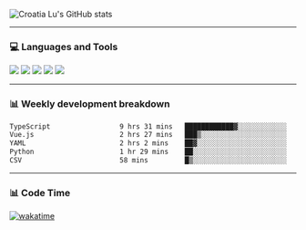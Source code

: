 ![Croatia Lu's GitHub stats](https://github-readme-stats.vercel.app/api?username=croatialu&show_icons=true&theme=transparent)

<hr>

### 💻 Languages and Tools

<code><a href="https://nodejs.org/en"><img src="https://api.iconify.design/skill-icons:nodejs-light.svg" /></a></code>
<code><a href="https://www.typescriptlang.org/"><img src="https://api.iconify.design/logos:typescript-icon.svg" /></a></code>
<code><a href="https://react.dev"><img src="https://api.iconify.design/logos:react.svg" /></a></code>
<code><a href="https://github.com/vuejs/core"><img src="https://api.iconify.design/logos:vue.svg" /></a></code> 
<code><a href="https://www.docker.com/"><img src="https://api.iconify.design/logos:docker-icon.svg" /></a></code> 

<hr>

### 📊 Weekly development breakdown

<!--START_SECTION:waka-->

```txt
TypeScript                 9 hrs 31 mins   ████████████▓░░░░░░░░░░░░   51.14 %
Vue.js                     2 hrs 27 mins   ███▒░░░░░░░░░░░░░░░░░░░░░   13.23 %
YAML                       2 hrs 2 mins    ██▓░░░░░░░░░░░░░░░░░░░░░░   10.93 %
Python                     1 hr 29 mins    ██░░░░░░░░░░░░░░░░░░░░░░░   08.05 %
CSV                        58 mins         █▒░░░░░░░░░░░░░░░░░░░░░░░   05.21 %
```

<!--END_SECTION:waka-->

<hr>

### 📊 Code Time

[![wakatime](https://wakatime.com/badge/user/385c169e-5cb1-4640-b485-74e2af473e5d.svg)](https://wakatime.com/@croatialu)
